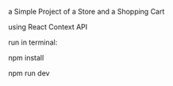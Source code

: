 a Simple Project of a Store and a Shopping Cart

using React Context API

run in terminal:

npm install

npm run dev
